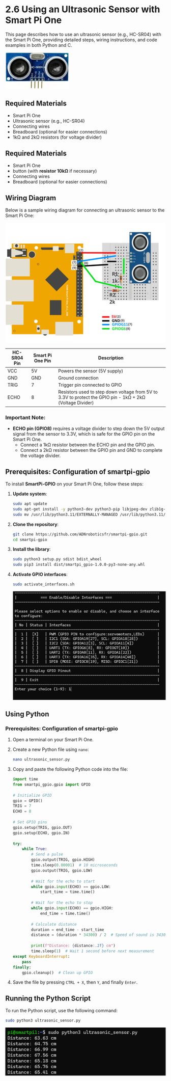# 2.6 Using an Ultrasonic Sensor with Smart Pi One

This page describes how to use an ultrasonic sensor (e.g., HC-SR04) with the Smart Pi One, providing detailed steps, wiring instructions, and code examples in both Python and C.

<img src="../../../img/SmartPi/Sensors&Modules/SmartPi_HC-SR04_Ultrasonic/SmartPi_HC-SR04_Ultrasonic_1.png" width="200" alt="ultrasonic sensor - HC-SR04">

## Required Materials

- Smart Pi One
- Ultrasonic sensor (e.g., HC-SR04)
- Connecting wires
- Breadboard (optional for easier connections)
- 1kΩ and 2kΩ resistors (for voltage divider)

## Required Materials

- Smart Pi One
- button (with **resistor 10kΩ** if necessary)
- Connecting wires
- Breadboard (optional for easier connections)


## Wiring Diagram

Below is a sample wiring diagram for connecting an ultrasonic sensor to the Smart Pi One:

<img src="../../../img/SmartPi/Sensors&Modules/SmartPi_HC-SR04_Ultrasonic/SmartPi_HC-SR04_Ultrasonic_2.png" width="520" alt="Ultrasonic Sensor Wiring Diagram">

| HC-SR04 Pin  | Smart Pi One Pin | Description                                     |
|--------------|------------------|--------------------------------|
| VCC          | 5V               |  Powers the sensor (5V supply)                   |
| GND          | GND              |  Ground connection                               |
| TRIG         | 7            | Trigger pin connected to GPIO                   |
| ECHO         | 8            |  Resistors used to step down voltage from 5V to 3.3V to protect the GPIO pin -  1kΩ + 2kΩ (Voltage Divider) |

### Important Note:
- **ECHO pin (GPIO8)** requires a voltage divider to step down the 5V output signal from the sensor to 3.3V, which is safe for the GPIO pin on the Smart Pi One. 
  - Connect a 1kΩ resistor between the ECHO pin and the GPIO pin.
  - Connect a 2kΩ resistor between the GPIO pin and GND to complete the voltage divider.


## Prerequisites: Configuration of smartpi-gpio

To install **SmartPi-GPIO** on your Smart Pi One, follow these steps:

1. **Update system**:

   ```bash
   sudo apt update 
   sudo apt-get install -y python3-dev python3-pip libjpeg-dev zlib1g-dev libtiff-dev
   sudo mv /usr/lib/python3.11/EXTERNALLY-MANAGED /usr/lib/python3.11/EXTERNALLY-MANAGED.old
   ```

2. **Clone the repository**:

   ```bash
   git clone https://github.com/ADNroboticsfr/smartpi-gpio.git
   cd smartpi-gpio
   ```

3. **Install the library**:

   ```bash
   sudo python3 setup.py sdist bdist_wheel
   sudo pip3 install dist/smartpi_gpio-1.0.0-py3-none-any.whl
   ```

4. **Activate GPIO interfaces**:

   ```bash
   sudo activate_interfaces.sh
   ``` 

   ![Smart Pi One - Button](/img/SmartPi/Sensors&Modules/SmartPi_Button_Control/SmartPi_Button_Control_3.png)

## Using Python

### Prerequisites: Configuration of smartpi-gpio

1. Open a terminal on your Smart Pi One.
2. Create a new Python file using `nano`:

   ```bash
   nano ultrasonic_sensor.py
   ```

3. Copy and paste the following Python code into the file:

   ```python
   import time
   from smartpi_gpio.gpio import GPIO

   # Initialize GPIO
   gpio = GPIO()
   TRIG = 7
   ECHO = 8

   # Set GPIO pins
   gpio.setup(TRIG, gpio.OUT)
   gpio.setup(ECHO, gpio.IN)

   try:
       while True:
           # Send a pulse
           gpio.output(TRIG, gpio.HIGH)
           time.sleep(0.00001)  # 10 microseconds
           gpio.output(TRIG, gpio.LOW)

           # Wait for the echo to start
           while gpio.input(ECHO) == gpio.LOW:
               start_time = time.time()

           # Wait for the echo to stop
           while gpio.input(ECHO) == gpio.HIGH:
               end_time = time.time()

           # Calculate distance
           duration = end_time - start_time
           distance = (duration * 34300) / 2  # Speed of sound is 34300 cm/s

           print(f"Distance: {distance:.2f} cm")
           time.sleep(1)  # Wait 1 second before next measurement
   except KeyboardInterrupt:
       pass
   finally:
       gpio.cleanup()  # Clean up GPIO
   ```

4. Save the file by pressing `CTRL + X`, then `Y`, and finally `Enter`.

## Running the Python Script

To run the Python script, use the following command:

```bash
sudo python3 ultrasonic_sensor.py
```

![Smart Pi One - HC-SR04](/img/SmartPi/Sensors&Modules/SmartPi_HC-SR04_Ultrasonic/SmartPi_HC-SR04_Ultrasonic_3.png)


